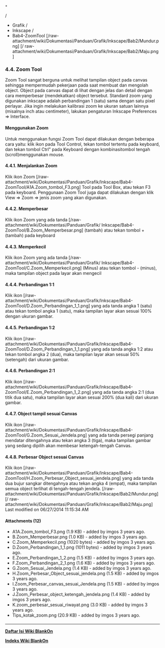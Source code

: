 

    *









  /


  * Grafik  /
  * Inkscape  /
  * Bab4-ZoomTool
[/raw-attachment/wiki/Dokumentasi/Panduan/Grafik/Inkscape/Bab2/Mundur.png] [/
raw-attachment/wiki/Dokumentasi/Panduan/Grafik/Inkscape/Bab2/Maju.png]
### 4.4. Zoom Tool
Zoom Tool sangat berguna untuk melihat tampilan object pada canvas sehingga
mempermudah pekerjaan pada saat membuat dan mengolah object. Object pada canvas
dapat di lihat dengan jelas dan detail dengan cara memperbesar (mendekatkan)
object tersebut.
Standard zoom yang digunakan inkscape adalah perbandingan 1 (satu) sama dengan
satu pixel perlayar. Jika ingin melakukan kalibrasi zoom ke ukuran satuan
lainnya (misalnya inch atau centimeter), lakukan pengaturan Inkscape
Preferences => Interface.
#### Menggunakan Zoom
Untuk menggunakan fungsi Zoom Tool dapat dilakukan dengan beberapa cara yaitu:
klik ikon pada Tool Control, tekan tombol tertentu pada keyboard, dan tekan
tombol Ctrl" pada Keyboard dengan kombinasitombol tengah (scroll)menggunakan
mouse.
#### 4.4.1. Menjalankan Zoom
Klik ikon Zoom [/raw-attachment/wiki/Dokumentasi/Panduan/Grafik/Inkscape/Bab4-
ZoomTool/A1A.Zoom_tombol_F3.png] Tool pada Tool Box, atau tekan F3 pada
keyboard. Penggunaan Zoom Tool juga dapat dilakukan dengan klik View => Zoom =>
jenis zoom yang akan digunakan.
#### 4.4.2. Memperbesar
Klik ikon Zoom yang ada tanda [/raw-attachment/wiki/Dokumentasi/Panduan/Grafik/
Inkscape/Bab4-ZoomTool/B.Zoom_Memperbesar.png] (tambah) atau tekan tombol +
(tambah) pada keyboard
#### 4.4.3. Memperkecil
Klik ikon Zoom yang ada tanda [/raw-attachment/wiki/Dokumentasi/Panduan/Grafik/
Inkscape/Bab4-ZoomTool/C.Zoom_Memperkecil.png] (Minus) atau tekan tombol -
(minus), maka tampilan object pada layar akan mengecil
#### 4.4.4. Perbandingan 1:1
Klik ikon [/raw-attachment/wiki/Dokumentasi/Panduan/Grafik/Inkscape/Bab4-
ZoomTool/D.Zoom_Perbandingan_1_1.png] yang ada tanda angka 1 (satu) atau tekan
tombol angka 1 (satu), maka tampilan layar akan sesuai 100% dengan ukuran
gambar.
#### 4.4.5. Perbandingan 1:2
Klik ikon [/raw-attachment/wiki/Dokumentasi/Panduan/Grafik/Inkscape/Bab4-
ZoomTool/D.Zoom_Perbandingan_1_1.png] yang ada tanda angka 1:2 atau tekan
tombol angka 2 (dua), maka tampilan layar akan sesuai 50% (setengah) dari
ukuran gambar.
#### 4.4.6. Perbandingan 2:1
Klik ikon [/raw-attachment/wiki/Dokumentasi/Panduan/Grafik/Inkscape/Bab4-
ZoomTool/E.Zoom_Perbandingan_1_2.png] yang ada tanda angka 2:1 (dua titik dua
satu), maka tampilan layar akan sesuai 200% (dua kali) dari ukuran gambar.
#### 4.4.7. Object tampil sesuai Canvas
Klik ikon [/raw-attachment/wiki/Dokumentasi/Panduan/Grafik/Inkscape/Bab4-
ZoomTool/G.Zoom_Sesuai_Jendela.png] yang ada tanda persegi panjang mendatar
ditengahnya atau tekan angka 3 (tiga), maka tampilan gambar yang sedang dipilih
akan membesar ketengah-tengah Canvas.
#### 4.4.8. Perbesar Object sesuai Canvas
Klik ikon [/raw-attachment/wiki/Dokumentasi/Panduan/Grafik/Inkscape/Bab4-
ZoomTool/H.Zoom_Perbesar_Object_sesuai_jendela.png] yang ada tanda dua bujur
sangkar ditengahnya atau tekan angka 4 (empat), maka tampilan semua object
terlihat di tengah-tengah jendela.
[/raw-attachment/wiki/Dokumentasi/Panduan/Grafik/Inkscape/Bab2/Mundur.png] [/
raw-attachment/wiki/Dokumentasi/Panduan/Grafik/Inkscape/Bab2/Maju.png]
Last modified on 06/27/2014 11:15:34 AM
#### Attachments (12)
  * A1A.Zoom_tombol_F3.png​ (1.9 KB) - added by imgos 3 years ago.
  * B.Zoom_Memperbesar.png​ (1.0 KB) - added by imgos 3 years ago.
  * C.Zoom_Memperkecil.png​ (1020 bytes) - added by imgos 3 years ago.
  * D.Zoom_Perbandingan_1_1.png​ (1011 bytes) - added by imgos 3 years ago.
  * E.Zoom_Perbandingan_1_2.png​ (1.5 KB) - added by imgos 3 years ago.
  * F.Zoom_Perbandingan_2_1.png​ (1.6 KB) - added by imgos 3 years ago.
  * G.Zoom_Sesuai_Jendela.png​ (1.4 KB) - added by imgos 3 years ago.
  * H.Zoom_Perbesar_Object_sesuai_jendela.png​ (1.5 KB) - added by imgos 3
      years ago.
  * I.Zoom_Perbesar_canvas_sesuai_Jendela.png​ (1.5 KB) - added by imgos 3
      years ago.
  * J.Zoom_Perbesar_object_ketengah_jendela.png​ (1.4 KB) - added by imgos 3
      years ago.
  * K.zoom_perbesar_sesuai_riwayat.png​ (3.0 KB) - added by imgos 3 years
      ago.
  * Tips_kotak_zoom.png​ (20.9 KB) - added by imgos 3 years ago.
#### 
    
 
 
 
 
 
---
[**Daftar Isi Wiki BlankOn**](/DaftarIsi/README.md)
 
[**Indeks Wiki BlankOn**](/Indeks.md)
